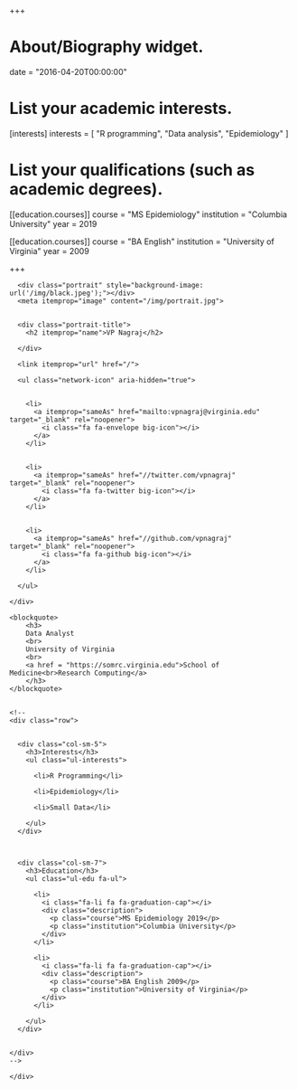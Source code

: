 +++
# About/Biography widget.
date = "2016-04-20T00:00:00"

# List your academic interests.
[interests]
  interests = [
    "R programming",
    "Data analysis",
    "Epidemiology"
  ]

# List your qualifications (such as academic degrees).
[[education.courses]]
  course = "MS Epidemiology"
  institution = "Columbia University"
  year = 2019

[[education.courses]]
  course = "BA English"
  institution = "University of Virginia"
  year = 2009
 
+++

  <section id="about" class="home-section">
    <div class="container">
      



<div class="row" itemprop="author" itemscope itemtype="http://schema.org/Person" itemref="">
  <div class="col-xs-12 col-md-4">
    <div id="profile">

      
      <div class="portrait" style="background-image: url('/img/black.jpeg');"></div>
      <meta itemprop="image" content="/img/portrait.jpg">
      

      <div class="portrait-title">
        <h2 itemprop="name">VP Nagraj</h2>

      </div>

      <link itemprop="url" href="/">

      <ul class="network-icon" aria-hidden="true">
        
        
        <li>
          <a itemprop="sameAs" href="mailto:vpnagraj@virginia.edu" target="_blank" rel="noopener">
            <i class="fa fa-envelope big-icon"></i>
          </a>
        </li>
        
        
        <li>
          <a itemprop="sameAs" href="//twitter.com/vpnagraj" target="_blank" rel="noopener">
            <i class="fa fa-twitter big-icon"></i>
          </a>
        </li>
        
        
        <li>
          <a itemprop="sameAs" href="//github.com/vpnagraj" target="_blank" rel="noopener">
            <i class="fa fa-github big-icon"></i>
          </a>
        </li>
        
      </ul>

    </div>
  </div>
  <div class="col-xs-12 col-md-8" itemprop="description">

    <blockquote>
    	<h3>
    	Data Analyst
    	<br>
    	University of Virginia
    	<br>
    	<a href = "https://somrc.virginia.edu">School of Medicine<br>Research Computing</a>
    	</h3>
    </blockquote>


    <!--
    <div class="row">

      
      <div class="col-sm-5">
        <h3>Interests</h3>
        <ul class="ul-interests">
          
          <li>R Programming</li>
          
          <li>Epidemiology</li>
          
          <li>Small Data</li>
          
        </ul>
      </div>
      

      
      <div class="col-sm-7">
        <h3>Education</h3>
        <ul class="ul-edu fa-ul">
          
          <li>
            <i class="fa-li fa fa-graduation-cap"></i>
            <div class="description">
              <p class="course">MS Epidemiology 2019</p>
              <p class="institution">Columbia University</p>
            </div>
          </li>
          
          <li>
            <i class="fa-li fa fa-graduation-cap"></i>
            <div class="description">
              <p class="course">BA English 2009</p>
              <p class="institution">University of Virginia</p>
            </div>
          </li>
          
        </ul>
      </div>
      

    </div>
    -->
  </div>
</div>

    </div>
  </section>
